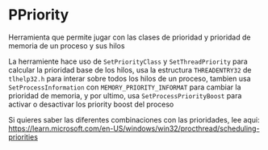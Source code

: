 # PPriority
Herramienta que permite jugar con las clases de prioridad y prioridad de memoria de un proceso y sus hilos

La herramiente hace uso de ```SetPriorityClass``` y ```SetThreadPriority``` para calcular la prioridad base de los hilos, usa la estructura ```THREADENTRY32``` de ```tlhelp32.h``` para interar sobre todos los hilos de un proceso, tambien usa ```SetProcessInformation``` con ```MEMORY_PRIORITY_INFORMAT``` para cambiar la prioridad de memoria, y por ultimo, usa ```SetProcessPriorityBoost``` para activar o desactivar los priority boost del proceso

Si quieres saber las diferentes combinaciones con las prioridades, lee aqui:
https://learn.microsoft.com/en-US/windows/win32/procthread/scheduling-priorities

